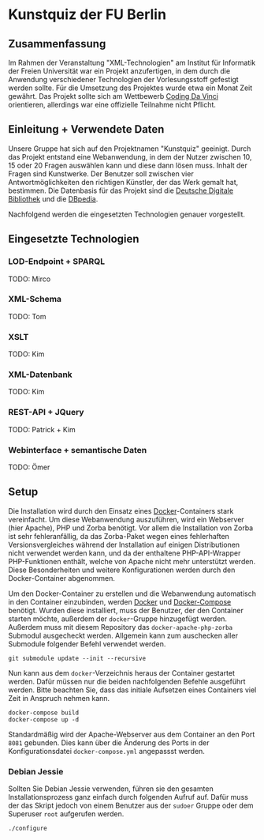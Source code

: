 # Kunstquiz der FU Berlin

## Zusammenfassung

Im Rahmen der Veranstaltung "XML-Technologien" am Institut für Informatik der Freien Universität war ein Projekt anzufertigen, in dem durch die Anwendung verschiedener Technologien der Vorlesungsstoff gefestigt werden sollte.
Für die Umsetzung des Projektes wurde etwa ein Monat Zeit gewährt.
Das Projekt sollte sich am Wettbewerb [Coding Da Vinci](http://codingdavinci.de/) orientieren, allerdings war eine offizielle Teilnahme nicht Pflicht.


## Einleitung + Verwendete Daten

Unsere Gruppe hat sich auf den Projektnamen "Kunstquiz" geeinigt.
Durch das Projekt entstand eine Webanwendung, in dem der Nutzer zwischen 10, 15 oder 20 Fragen auswählen kann und diese dann lösen muss.
Inhalt der Fragen sind Kunstwerke. Der Benutzer soll zwischen vier Antwortmöglichkeiten den richtigen Künstler, der das Werk gemalt hat, bestimmen.
Die Datenbasis für das Projekt sind die [Deutsche Digitale Bibliothek](https://www.deutsche-digitale-bibliothek.de/) und die [DBpedia](http://wiki.dbpedia.org/).

Nachfolgend werden die eingesetzten Technologien genauer vorgestellt.

## Eingesetzte Technologien

### LOD-Endpoint + SPARQL

TODO: Mirco

### XML-Schema

TODO: Tom

### XSLT

TODO: Kim

### XML-Datenbank

TODO: Kim

### REST-API + JQuery

TODO: Patrick + Kim

### Webinterface + semantische Daten

TODO: Ömer

## Setup

Die Installation wird durch den Einsatz eines [Docker](https://www.docker.com/)-Containers stark vereinfacht.
Um diese Webanwendung auszuführen, wird ein Webserver (hier Apache), PHP und Zorba benötigt.
Vor allem die Installation von Zorba ist sehr fehleranfällig, da das Zorba-Paket wegen eines fehlerhaften Versionsvergleiches während der Installation auf einigen Distributionen nicht verwendet werden kann,
und da der enthaltene PHP-API-Wrapper PHP-Funktionen enthält, welche von Apache nicht mehr unterstützt werden.
Diese Besonderheiten und weitere Konfigurationen werden durch den Docker-Container abgenommen.

Um den Docker-Container zu erstellen und die Webanwendung automatisch in den Container einzubinden, werden [Docker](https://www.docker.com/) und [Docker-Compose](https://docs.docker.com/compose/) benötigt.
Wurden diese installiert, muss der Benutzer, der den Container starten möchte, außerdem der `docker`-Gruppe hinzugefügt werden.
Außerdem muss mit diesem Repository das `docker-apache-php-zorba` Submodul ausgecheckt werden.
Allgemein kann zum auschecken aller Submodule folgender Befehl verwendet werden.

```
git submodule update --init --recursive
```

Nun kann aus dem `docker`-Verzeichnis heraus der Container gestartet werden.
Dafür müssen nur die beiden nachfolgenden Befehle ausgeführt werden.
Bitte beachten Sie, dass das initiale Aufsetzen eines Containers viel Zeit in Anspruch nehmen kann.

```
docker-compose build
docker-compose up -d
```

Standardmäßig wird der Apache-Webserver aus dem Container an den Port `8081` gebunden.
Dies kann über die Änderung des Ports in der Konfigurationsdatei `docker-compose.yml` angepassst werden.

### Debian Jessie
Sollten Sie Debian Jessie verwenden, führen sie den gesamten Installationsprozess ganz einfach durch folgenden Aufruf auf.
Dafür muss der das Skript jedoch von einem Benutzer aus der `sudoer` Gruppe oder dem Superuser `root` aufgerufen werden.

```
./configure
```

